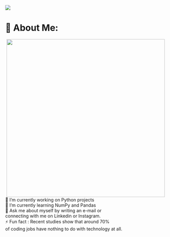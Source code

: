 ![](https://i.pinimg.com/originals/ca/26/2e/ca262e0354eea311c41134c3e4bc3bc2.gif)
<br>

# 💫 About Me:
<img align='right' src='https://i.pinimg.com/originals/d3/b0/4e/d3b04eab1e692340264cfc7ca11c8a7d.gif' width='500px'>
<br>
🔭 I’m currently working on Python projects <br> 🌱 I’m currently learning NumPy and Pandas <br>💬 Ask me about myself by writing an e-mail or <br> connecting with me on Linkedin or Instagram.<br> ⚡ Fun fact : Recent studies show that around 70% <br> of coding jobs have nothing to do with technology at all.
